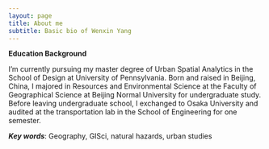 ```yaml
---
layout: page
title: About me
subtitle: Basic bio of Wenxin Yang
---
```



__Education Background__

I’m currently pursuing my master degree of Urban Spatial Analytics in the School of Design at University of Pennsylvania. Born and raised in Beijing, China, I majored in Resources and Environmental Science at the Faculty of Geographical Science at Beijing Normal University for undergraduate study. Before leaving undergraduate school, I exchanged to Osaka University and audited at the transportation lab in the School of Engineering for one semester.

*__Key words__*: Geography, GISci, natural hazards, urban studies
